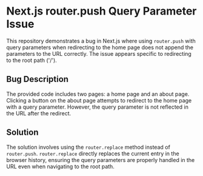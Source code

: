 # Next.js router.push Query Parameter Issue

This repository demonstrates a bug in Next.js where using `router.push` with query parameters when redirecting to the home page does not append the parameters to the URL correctly.  The issue appears specific to redirecting to the root path ('/').

## Bug Description

The provided code includes two pages: a home page and an about page.  Clicking a button on the about page attempts to redirect to the home page with a query parameter. However, the query parameter is not reflected in the URL after the redirect.

## Solution

The solution involves using the `router.replace` method instead of `router.push`. `router.replace` directly replaces the current entry in the browser history, ensuring the query parameters are properly handled in the URL even when navigating to the root path.
